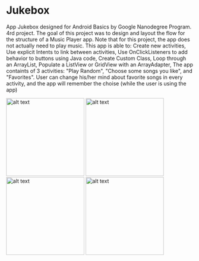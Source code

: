 # Jukebox
App Jukebox designed for Android Basics by Google Nanodegree Program. 4rd project.
The goal of this project was to design and layout the flow for the structure of a Music Player app. 
Note that for this project, the app does not actually need to play music. 
This app is able to: 
Create new activities,
Use explicit Intents to link between activities,
Use OnClickListeners to add behavior to buttons using Java code,
Create Custom Class,
Loop through an ArrayList,
Populate a ListView or GridView with an ArrayAdapter,
The app containts of 3 activities: "Play Random", "Choose some songs you like", and "Favorites".
User can change his/her mind about favorite songs in every activity, and the app will remember the choise (while the user is using the app)

<img src="https://user-images.githubusercontent.com/36941009/46167950-fc896a80-c24b-11e8-9f25-0c4508e22753.png" alt="alt text" width="210"> <img src="https://user-images.githubusercontent.com/36941009/46167965-027f4b80-c24c-11e8-911d-dfbe95af06f0.png" alt="alt text" width="210">
<img src="https://user-images.githubusercontent.com/36941009/46167984-0a3ef000-c24c-11e8-9899-2f4766e0df15.png" alt="alt text" width="210">
<img src="https://user-images.githubusercontent.com/36941009/46167990-0e6b0d80-c24c-11e8-82eb-4ff9043f859a.png" alt="alt text" width="210">
